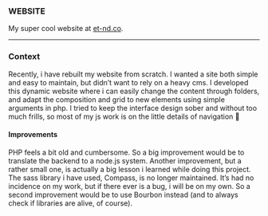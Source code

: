 ### **WEBSITE**  ###
My super cool website at [et-nd.co](http://et-nd.co).

----------

### Context ###
Recently, i have rebuilt my website from scratch. I wanted a site both simple and easy to maintain, but didn’t want to rely on a heavy cms. I developed this dynamic website where i can easily change the content through folders, and adapt the composition and grid to new elements using simple arguments in php. I tried to keep the interface design sober and without too much frills, so most of my js work is on the little details of navigation 🐝
<br>
#### Improvements ####
PHP feels a bit old and cumbersome. So a big improvement would be to translate the backend to a node.js system. Another improvement, but a rather small one, is actually a big lesson i learned while doing this project. The sass library i have used, Compass, is no longer maintained. It’s had no incidence on my work, but if there ever is a bug, i will be on my own. So a second improvement would be to use Bourbon instead (and to always check if libraries are alive, of course).
<br>
